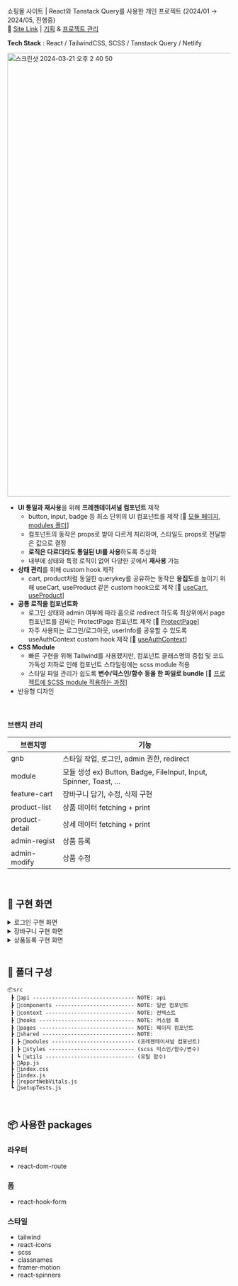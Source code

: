 쇼핑몰 사이트 | React와 Tanstack Query를 사용한 개인 프로젝트 (2024/01 → 2024/05, 진행중)  
📎 [Site Link](https://super-super-glue.netlify.app) | [기획](https://github.com/DuetoPark/super-super-glue/issues) & [프로젝트 관리](https://github.com/users/DuetoPark/projects/3)

**Tech Stack** : React / TailwindCSS, SCSS / Tanstack Query / Netlify

<img width="1000" alt="스크린샷 2024-03-21 오후 2 40 50" src="https://github.com/DuetoPark/super-super-glue/assets/69448900/bbf3de72-e087-4dc2-9c26-a3da104b0947">

- **UI 통일과 재사용**을 위해 **프레젠테이셔널 컴포넌트** 제작
  - button, input, badge 등 최소 단위의 UI 컴포넌트를 제작 [📎 [모듈 페이지](https://super-super-glue.netlify.app/modules), [modules 폴더](https://github.com/DuetoPark/super-super-glue/tree/main/src/modules)]
  - 컴포넌트의 동작은 props로 받아 다르게 처리하며, 스타일도 props로 전달받은 값으로 결정
  - **로직은 다르더라도 통일된 UI를 사용**하도록 추상화
  - 내부에 상태와 특정 로직이 없어 다양한 곳에서 **재사용** 가능
- **상태 관리**를 위해 custom hook 제작
  - cart, product처럼 동일한 querykey를 공유하는 동작은 **응집도**를 높이기 위해 useCart, useProduct 같은 custom hook으로 제작 [📎 [useCart](https://github.com/DuetoPark/super-super-glue/blob/main/src/hooks/useCart.jsx), [useProduct](https://github.com/DuetoPark/super-super-glue/blob/main/src/hooks/useProducts.jsx)]
- **공통 로직을 컴포넌트화**
  - 로그인 상태와 admin 여부에 따라 홈으로 redirect 하도록 최상위에서 page 컴포넌트를 감싸는 ProtectPage 컴포넌트 제작 [📎 [ProtectPage](https://github.com/DuetoPark/super-super-glue/blob/main/src/pages/ProtectPage.jsx)]
  - 자주 사용되는 로그인/로그아웃, userInfo를 공유할 수 있도록 useAuthContext custom hook 제작 [📎 [useAuthContext](https://github.com/DuetoPark/super-super-glue/blob/main/src/context/AuthContext.jsx)]
- **CSS Module**
  - 빠른 구현을 위해 Tailwind를 사용했지만, 컴포넌트 클래스명의 중첩 및 코드 가독성 저하로 인해 컴포넌트 스타일링에는 scss module 적용
  - 스타일 파일 관리가 쉽도록 **변수/믹스인/함수 등을 한 파일로 bundle** [📎 [프로젝트에 SCSS module 적용하는 과정](https://www.notion.so/SCSS-module-335e4659199b4049a8997f9629ecd219?pvs=21)]
- 반응형 디자인

<br/>

### 브랜치 관리

| 브랜치명       | 기능                                                               |
| -------------- | ------------------------------------------------------------------ |
| gnb            | 스타일 작업, 로그인, admin 권한, redirect                          |
| module         | 모듈 생성 ex) Button, Badge, FileInput, Input, Spinner, Toast, ... |
| feature-cart   | 장바구니 담기, 수정, 삭제 구현                                     |
| product-list   | 상품 데이터 fetching + print                                       |
| product-detail | 상세 데이터 fetching + print                                       |
| admin-regist   | 상품 등록                                                          |
| admin-modify   | 상품 수정                                                          |

<br/>

## 🧚 구현 화면

<details>
<summary>로그인 구현 화면</summary>

https://github.com/DuetoPark/super-super-glue/assets/69448900/00d5d37e-a639-4dd5-a815-7dff960346b4

</details>

<details>
<summary>장바구니 구현 화면</summary>

#### 장바구니 추가

https://github.com/DuetoPark/super-super-glue/assets/69448900/93b9b0cb-ea16-4625-9b5f-77819ecda76a

#### 장바구니 수정

https://github.com/DuetoPark/super-super-glue/assets/69448900/7a939986-8703-4409-87a3-3f0ce8565500

#### 장바구니 삭제

https://github.com/DuetoPark/super-super-glue/assets/69448900/d21c8f35-9ddc-497f-b64b-34a6891eb9d8

</details>

<details>
<summary>상품등록 구현 화면</summary>

#### 유효성 검사 - string

https://github.com/DuetoPark/super-super-glue/assets/69448900/fb8973ee-29bb-4c7e-8f70-4ec8e529cbd1

#### 유효성 검사 - file

https://github.com/DuetoPark/super-super-glue/assets/69448900/7bf1d550-b276-4da6-9aec-b37657543b67

#### 상품등록

https://github.com/DuetoPark/super-super-glue/assets/69448900/580b3642-94e0-4ac0-a8eb-79eab453455a

</details>

<br/>

## 📌 폴더 구성

```
📦src
 ┣ 📂api -------------------------------- NOTE: api
 ┣ 📂components ------------------------- NOTE: 일반 컴포넌트
 ┣ 📂context ---------------------------- NOTE: 컨텍스트
 ┣ 📂hooks ------------------------------ NOTE: 커스텀 훅
 ┣ 📂pages ------------------------------ NOTE: 페이지 컴포넌트
 ┣ 📂shared ----------------------------- NOTE:
 ┃ ┣ 📂modules -------------------------- (프레젠테이셔널 컴포넌트)
 ┃ ┣ 📂styles --------------------------- (scss 믹스인/함수/변수)
 ┃ ┗ 📂utils ---------------------------- (유틸 함수)
 ┣ 📜App.js
 ┣ 📜index.css
 ┣ 📜index.js
 ┣ 📜reportWebVitals.js
 ┗ 📜setupTests.js
```

<br/>

## 📦 사용한 packages

### 라우터

- react-dom-route

### 폼

- react-hook-form

### 스타일

- tailwind
- react-icons
- scss
- classnames
- framer-motion
- react-spinners
